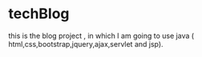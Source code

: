 # techBlog
this is the blog project , in which I am going to use java ( html,css,bootstrap,jquery,ajax,servlet and jsp).
